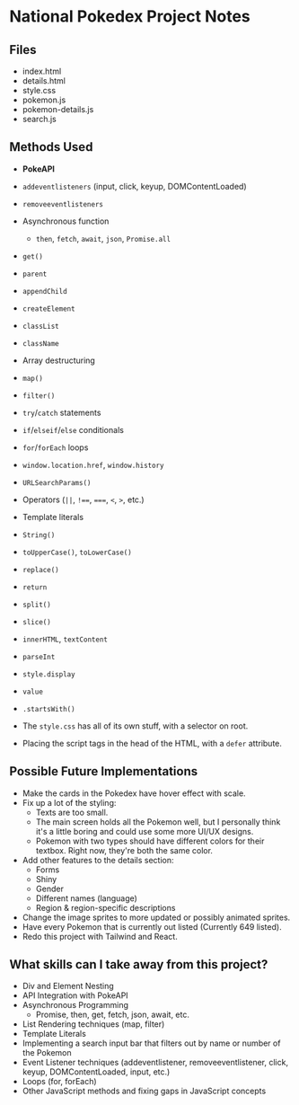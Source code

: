 # National Pokedex Project Notes

## Files
- index.html
- details.html
- style.css
- pokemon.js
- pokemon-details.js
- search.js

## Methods Used
- **PokeAPI**
- `addeventlisteners` (input, click, keyup, DOMContentLoaded)
- `removeeventlisteners`
- Asynchronous function
  - `then`, `fetch`, `await`, `json`, `Promise.all`
- `get()`
- `parent`
- `appendChild`
- `createElement`
- `classList`
- `className`
- Array destructuring
- `map()`
- `filter()`
- `try`/`catch` statements
- `if`/`elseif`/`else` conditionals
- `for`/`forEach` loops
- `window.location.href`, `window.history`
- `URLSearchParams()`
- Operators (`||`, `!==`, `===`, `<`, `>`, etc.)
- Template literals
- `String()`
- `toUpperCase()`, `toLowerCase()`
- `replace()`
- `return`
- `split()`
- `slice()`
- `innerHTML`, `textContent`
- `parseInt`
- `style.display`
- `value`
- `.startsWith()`

- The `style.css` has all of its own stuff, with a selector on root.

- Placing the script tags in the head of the HTML, with a `defer` attribute.

## Possible Future Implementations
- Make the cards in the Pokedex have hover effect with scale.
- Fix up a lot of the styling:
  - Texts are too small.
  - The main screen holds all the Pokemon well, but I personally think it's a little boring and could use some more UI/UX designs.
  - Pokemon with two types should have different colors for their textbox. Right now, they're both the same color.
- Add other features to the details section:
  - Forms
  - Shiny
  - Gender
  - Different names (language)
  - Region & region-specific descriptions
- Change the image sprites to more updated or possibly animated sprites.
- Have every Pokemon that is currently out listed (Currently 649 listed).
- Redo this project with Tailwind and React.

## What skills can I take away from this project?
- Div and Element Nesting 
- API Integration with PokeAPI
- Asynchronous Programming
  - Promise, then, get, fetch, json, await, etc.
- List Rendering techniques (map, filter)
- Template Literals
- Implementing a search input bar that filters out by name or number of the Pokemon
- Event Listener techniques (addeventlistener, removeeventlistener, click, keyup, DOMContentLoaded, input, etc.)
- Loops (for, forEach)
- Other JavaScript methods and fixing gaps in JavaScript concepts

